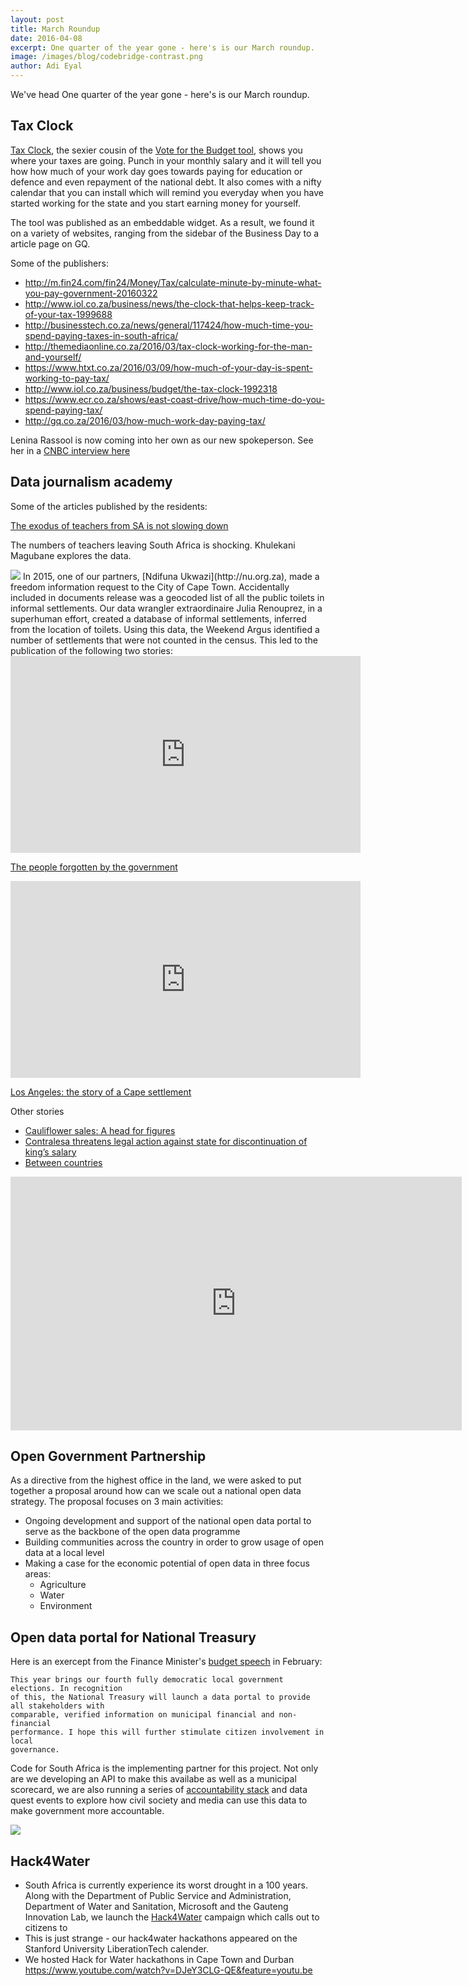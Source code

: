 ```yaml
---
layout: post
title: March Roundup
date: 2016-04-08
excerpt: One quarter of the year gone - here's is our March roundup.
image: /images/blog/codebridge-contrast.png
author: Adi Eyal
---
```


We've head 
One quarter of the year gone - here's is our March roundup.

## Tax Clock

[Tax Clock](/2016/03/08/embeddable-tax-clock.html), the sexier cousin of the [Vote for the Budget tool](http://www.vote4thebudget.org), shows you where your taxes are going. Punch in your monthly salary and it will tell you how how much of your work day goes towards paying for education or defence and even repayment of the national debt. It also comes with a nifty calendar that you can install which will remind you everyday when you have started working for the state and you start earning money for yourself.

The tool was published as an embeddable widget. As a result, we found it on a variety of websites, ranging from the sidebar of the Business Day to a article page on GQ.

<script type="text/javascript" src="https://static.code4sa.org/taxclock/taxclock.js"></script>

Some of the publishers:

- <http://m.fin24.com/fin24/Money/Tax/calculate-minute-by-minute-what-you-pay-government-20160322>
- <http://www.iol.co.za/business/news/the-clock-that-helps-keep-track-of-your-tax-1999688>
- <http://businesstech.co.za/news/general/117424/how-much-time-you-spend-paying-taxes-in-south-africa/>
- <http://themediaonline.co.za/2016/03/tax-clock-working-for-the-man-and-yourself/>
- <https://www.htxt.co.za/2016/03/09/how-much-of-your-day-is-spent-working-to-pay-tax/>
- <http://www.iol.co.za/business/budget/the-tax-clock-1992318>
- <https://www.ecr.co.za/shows/east-coast-drive/how-much-time-do-you-spend-paying-tax/>
- <http://gq.co.za/2016/03/how-much-work-day-paying-tax/>

Lenina Rassool is now coming into her own as our new spokeperson. See her in a [CNBC interview here](http://www.cnbcafrica.com/video/?bctid=4814172205001)

## Data journalism academy
Some of the articles published by the residents:


<a href="http://www.bdlive.co.za/national/education/2016/03/23/the-exodus-of-teachers-from-sa-is-not-slowing-down">The exodus of teachers from SA is not slowing down</a>

The numbers of teachers leaving South Africa is shocking. Khulekani Magubane explores the data.

<img src="/images/blog/missing-people.jpg"/>
In 2015, one of our partners, [Ndifuna Ukwazi](http://nu.org.za), made a freedom information request to the City of Cape Town. Accidentally included in documents release was a geocoded list of all the public toilets in informal settlements. Our data wrangler extraordinaire  Julia Renouprez, in a superhuman effort, created a database of informal settlements, inferred from the location of toilets. Using this data, the Weekend Argus identified a number of settlements that were not counted in the census. This led to the publication of the following two stories:
<iframe width="560" height="315" src="https://www.youtube.com/embed/B_GTrwRo8Q0" frameborder="0" allowfullscreen></iframe>

<a href="http://www.iol.co.za/news/the-people-forgotten-by-government-2002428">The people forgotten by the government</a>
<iframe width="560" height="315" src="https://www.youtube.com/embed/1NaBbtYm6uI" frameborder="0" allowfullscreen></iframe>

<a href="http://www.iol.co.za/news/los-angeles-the-story-of-a-cape-settlement-2002424">Los Angeles: the story of a Cape settlement</a>

Other stories
- <a href="http://academy.code4sa.org/stories/cauliflower-sales-head-figures">Cauliflower sales: A head for figures</a>
- <a href="http://academy.code4sa.org/stories/contralesa-threatens-legal-action-state-discontinuation-kings-salary-3">Contralesa threatens legal action against state for discontinuation of king’s salary</a>
- <a href="http://academy.code4sa.org/stories/between-countries">Between countries</a>
<iframe width="722" height="406" src="https://www.youtube.com/embed/6IJFa4CEyUw" frameborder="0" allowfullscreen></iframe>

## Open Government Partnership

As a directive from the highest office in the land, we were asked to put together a proposal around how can we scale out a national open data strategy. The proposal focuses on 3 main activities:

- Ongoing development and support of the national open data portal to serve as the backbone of the open data programme
- Building communities across the country in order to grow usage of open data at a local level
- Making a case for the economic potential of open data in three focus areas:
    - Agriculture
    - Water
    - Environment

## Open data portal for National Treasury
Here is an exercept from the Finance Minister's [budget speech](http://www.treasury.gov.za/documents/national%20budget/2016/speech/speech.pdf) in February:

    This year brings our fourth fully democratic local government elections. In recognition
    of this, the National Treasury will launch a data portal to provide all stakeholders with
    comparable, verified information on municipal financial and non-financial
    performance. I hope this will further stimulate citizen involvement in local
    governance. 

Code for South Africa is the implementing partner for this project. Not only are we developing an API to make this availabe as well as a municipal scorecard, we are also running a series of [accountability stack](https://indigotrust.org.uk/2012/11/12/good-governance-the-accountability-stack-and-multi-lateral-fora/) and data quest events to explore how civil society and media can use this data to make government more accountable.

<img src="/images/blog/nationaltreasury.png" />

## Hack4Water
- South Africa is currently experience its worst drought in a 100 years. Along with the Department of Public Service and Administration, Department of Water and Sanitation, Microsoft and the Gauteng Innovation Lab, we launch the [Hack4Water](http://hack4water.org.za) campaign which calls out to citizens to 
- This is just strange - our hack4water hackathons appeared on the Stanford University LiberationTech calender.
- We hosted Hack for Water hackathons in Cape Town and Durban
https://www.youtube.com/watch?v=DJeY3CLG-QE&feature=youtu.be
